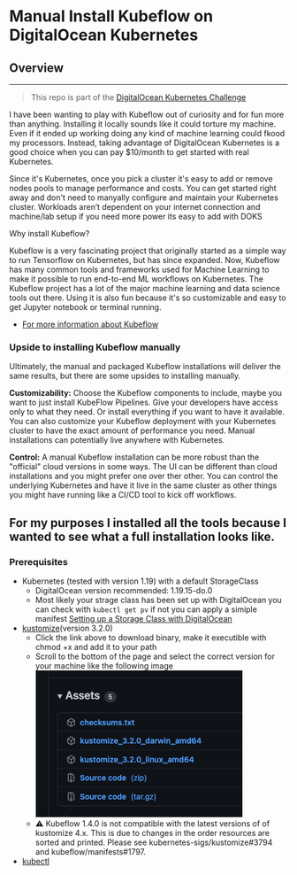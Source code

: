 # Manual Install Kubeflow on DigitalOcean Kubernetes 


## Overview
---
> This repo is part of the [DigitalOcean Kubernetes Challenge](https://www.digitalocean.com/community/pages/kubernetes-challenge#anchor--success-criteria)

I have been wanting to play with Kubeflow out of curiosity and for fun more than anything. Installing it locally sounds like it could torture my machine. Even if it ended up working doing any kind of machine learning could fkood my processors. Instead, taking advantage of DigitalOcean Kubernetes is a good choice when you can pay $10/month to get started with real Kubernetes. 

Since it's Kubernetes, once you pick a cluster it's easy to add or remove nodes pools to manage performance and costs. You can get started right away and don't need to manyally configure and maintain your Kubernetes cluster. Workloads aren’t dependent on your internet connection and machine/lab setup if you need more power its easy to add with DOKS

Why install Kubeflow?

Kubeflow is a very fascinating project that originally started as a simple way to run Tensorflow on Kubernetes, but has since expanded. Now, Kubeflow has many common tools and frameworks used for Machine Learning to make it possible to run end-to-end ML workflows on Kubernetes. The Kubeflow project has a lot of the major machine learning and data science tools out there. Using it is also fun because it's so customizable and easy to get Jupyter notebook or terminal running.

* [For more information about Kubeflow](https://www.kubeflow.org/docs/started/architecture/) 

### Upside to installing Kubeflow manually

Ultimately, the manual and packaged Kubeflow installations will deliver the same results, but there are some upsides to installing manually.

**Customizability:** Choose the Kubeflow components to include, maybe you want to just install KubeFlow Pipelines. Give your developers have access only to what they need. Or install everything if you want to have it available. You can also customize your Kubeflow deployment with your Kubernetes cluster to have the exact amount of performance you need. Manual installations can potentially live anywhere with Kubernetes.

**Control:** A manual Kubeflow installation can be more robust than the "official" cloud versions in some ways. The UI can be different than cloud installations and you might prefer one over ther other. You can control the underlying Kubernetes and have it live in the same cluster as other things you might have running like a CI/CD tool to kick off workflows.


For my purposes I installed all the tools because I wanted to see what a full installation looks like.
---

### Prerequisites

* Kubernetes (tested with version 1.19) with a default StorageClass
    * DigitalOcean version recommended: 1.19.15-do.0
    * Most likely your strage class has been set up with DigitalOcean you can check with `kubectl get pv` if not you can apply a simiple manifest [Setting up a Storage Class with DigitalOcean](https://docs.digitalocean.com/products/kubernetes/how-to/add-volumes/)
* [kustomize](https://github.com/kubernetes-sigs/kustomize/releases/tag/v3.2.0)(version 3.2.0)
    * Click the link above to download binary, make it executible with chmod +x and add it to your path
    * Scroll to the bottom of the page and select the correct version for your machine like the following image ![](assets/kustomize3.2.png)
    * ⚠️ Kubeflow 1.4.0 is not compatible with the latest versions of of kustomize 4.x. This is due to changes in the order resources are sorted and printed. Please see kubernetes-sigs/kustomize#3794 and kubeflow/manifests#1797.
* [kubectl](https://kubectl.docs.kubernetes.io/installation/kubectl/)

